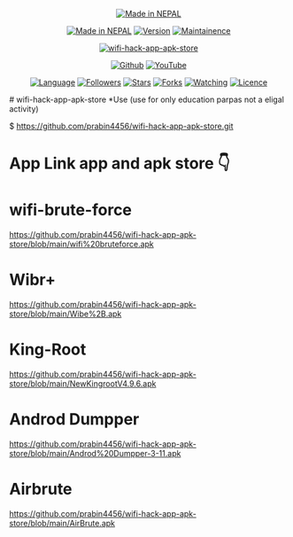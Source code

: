 <p align="center">
<a href="https://www.prabin4456.com/2020/10/wifi-hack-app-apk-store-tool-for-hacking-accounts.html"><img title="Made in NEPAL" src="https://img.shields.io/badge/MADE%20IN-NEPAL-SCRIPT?colorA=%23ff8100&colorB=%23017e40&colorC=%23ff0000&style=for-the-badge"></a>
</p>
<p align="center">
<a href="https://www.prabin4456.com/2020/10/wifi-hack-app-apk-store-tool-for-hacking-accounts.html"><img title="Made in NEPAL" src="https://img.shields.io/badge/Tool-wifi-hack-app-apk-store-green.svg"></a>
<a href="https://www.prabin4456.com/2020/10/wifi-hack-app-apk-store-tool-for-hacking-accounts.html"><img title="Version" src="https://img.shields.io/badge/Version-1.3-green.svg?style=flat-square"></a>
<a href="https://www.prabin4456.com/2020/10/wifi-hack-app-apk-store-tool-for-hacking-accounts.html"><img title="Maintainence" src="https://img.shields.io/badge/Maintained%3F-yes-green.svg"></a>
</p>
<p align="center">
<a href="https://www.prabin4456.com/2020/10/wifi-hack-app-apk-store-tool-for-hacking-accounts.html"><img title="wifi-hack-app-apk-store" src="https://user-images.githubusercontent.com/49580304/94993249-78f26a80-0544-11eb-98a7-f6c39bc6b298.jpg"></a>
</p>
<p align="center">
<a href="https://github.com/prabin4456"><img title="Github" src="https://img.shields.io/badge/prabin4456-brightgreen?style=for-the-badge&logo=github"></a>
<a href="https://rebrand.ly/prabin4456"><img title="YouTube" src="https://img.shields.io/badge/YouTube-Prabin-red?style=for-the-badge&logo=Youtube"></a>
</p>
<p align="center">
<a href="https://github.com/prabin4456"><img title="Language" src="https://img.shields.io/badge/Made%20with-Bash-1f425f.svg?v=103"></a>
<a href="https://github.com/prabin4456"><img title="Followers" src="https://img.shields.io/github/followers/prabin4456?color=blue&style=flat-square"></a>
<a href="https://github.com/prabin4456"><img title="Stars" src="https://img.shields.io/github/stars/prabin4456/wifi-hack-app-apk-store?color=red&style=flat-square"></a>
<a href="https://github.com/prabin4456"><img title="Forks" src="https://img.shields.io/github/forks/prabin4456/wifi-hack-app-apk-store?color=red&style=flat-square"></a>
<a href="https://github.com/prabin4456"><img title="Watching" src="https://img.shields.io/github/watchers/prabin4456/wifi-hack-app-apk-store?label=Watchers&color=blue&style=flat-square"></a>
<a href="https://github.com/prabin4456"><img title="Licence" src="https://img.shields.io/badge/License-MIT-blue.svg"></a>
</p>
# wifi-hack-app-apk-store
*Use
(use for only education parpas not a eligal activity)

$ https://github.com/prabin4456/wifi-hack-app-apk-store.git

# App Link app and apk store 👇

# wifi-brute-force

https://github.com/prabin4456/wifi-hack-app-apk-store/blob/main/wifi%20bruteforce.apk

# Wibr+

https://github.com/prabin4456/wifi-hack-app-apk-store/blob/main/Wibe%2B.apk

# King-Root

https://github.com/prabin4456/wifi-hack-app-apk-store/blob/main/NewKingrootV4.9.6.apk

# Androd Dumpper

https://github.com/prabin4456/wifi-hack-app-apk-store/blob/main/Androd%20Dumpper-3-11.apk

# Airbrute

https://github.com/prabin4456/wifi-hack-app-apk-store/blob/main/AirBrute.apk

